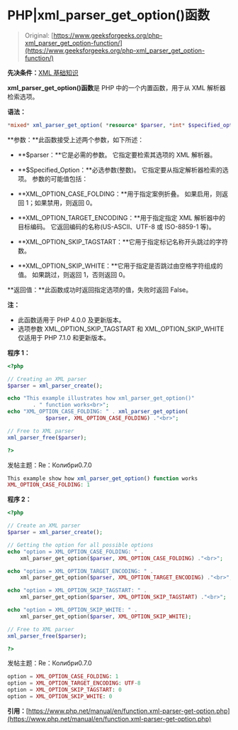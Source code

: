 # PHP|xml_parser_get_option()函数

> Original: [https://www.geeksforgeeks.org/php-xml_parser_get_option-function/](https://www.geeksforgeeks.org/php-xml_parser_get_option-function/)

**先决条件：**[XML 基础知识](https://www.geeksforgeeks.org/xml-basics/)

**xml_parser_get_option()函数**是 PHP 中的一个内置函数，用于从 XML 解析器检索选项。

**语法：**

```php
*mixed* xml_parser_get_option( *resource* $parser, *int* $specified_option )
```

**参数：**此函数接受上述两个参数，如下所述：

*   **$parser：**它是必需的参数。 它指定要检索其选项的 XML 解析器。
*   **$Specified_Option：**必选参数(整数)。 它指定要从指定解析器检索的选项。
    参数的可能值包括：

*   **XML_OPTION_CASE_FOLDING：**用于指定案例折叠。 如果启用，则返回 1；如果禁用，则返回 0。
*   **XML_OPTION_TARGET_ENCODING：**用于指定指定 XML 解析器中的目标编码。 它返回编码的名称(US-ASCII、UTF-8 或 ISO-8859-1 等)。
*   **XML_OPTION_SKIP_TAGSTART：**它用于指定标记名称开头跳过的字符数。
*   **XML_OPTION_SKIP_WHITE：**它用于指定是否跳过由空格字符组成的值。 如果跳过，则返回 1，否则返回 0。

**返回值：**此函数成功时返回指定选项的值，失败时返回 False。

**注：**

*   此函数适用于 PHP 4.0.0 及更新版本。
*   选项参数 XML_OPTION_SKIP_TAGSTART 和 XML_OPTION_SKIP_WHITE 仅适用于 PHP 7.1.0 和更新版本。

**程序 1：**

```php
<?php

// Creating an XML parser
$parser = xml_parser_create();

echo "This example illustrates how xml_parser_get_option()"
        . " function works<br>";
echo "XML_OPTION_CASE_FOLDING: " . xml_parser_get_option(
            $parser, XML_OPTION_CASE_FOLDING) ."<br>";

// Free to XML parser
xml_parser_free($parser);

?>
```

发帖主题：Re：Колибри0.7.0

```php
This example show how xml_parser_get_option() function works
XML_OPTION_CASE_FOLDING: 1

```

**程序 2：**

```php
<?php

// Create an XML parser
$parser = xml_parser_create();

// Getting the option for all possible options
echo "option = XML_OPTION_CASE_FOLDING: " . 
    xml_parser_get_option($parser, XML_OPTION_CASE_FOLDING) ."<br>";

echo "option = XML_OPTION_TARGET_ENCODING: " .
    xml_parser_get_option($parser, XML_OPTION_TARGET_ENCODING) ."<br>";

echo "option = XML_OPTION_SKIP_TAGSTART: " .
    xml_parser_get_option($parser, XML_OPTION_SKIP_TAGSTART) ."<br>";

echo "option = XML_OPTION_SKIP_WHITE: " .
    xml_parser_get_option($parser, XML_OPTION_SKIP_WHITE);

// Free to XML parser
xml_parser_free($parser);

?>
```

发帖主题：Re：Колибри0.7.0

```php
option = XML_OPTION_CASE_FOLDING: 1
option = XML_OPTION_TARGET_ENCODING: UTF-8
option = XML_OPTION_SKIP_TAGSTART: 0
option = XML_OPTION_SKIP_WHITE: 0

```

**引用：**[https://www.php.net/manual/en/function.xml-parser-get-option.php](https://www.php.net/manual/en/function.xml-parser-get-option.php)